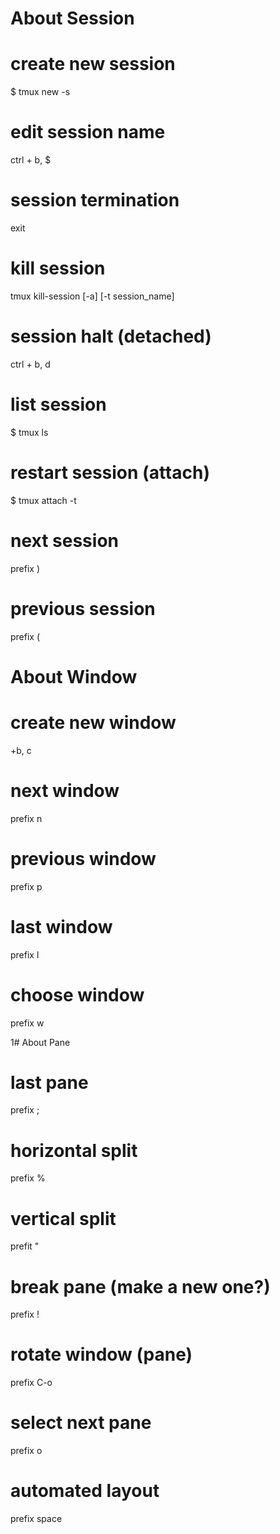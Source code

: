 # About Session

# create new session
$ tmux new -s <sesion-name>

# edit session name
ctrl + b, $

# session termination
exit

# kill session
tmux kill-session [-a] [-t session_name]

# session halt (detached)
ctrl + b, d

# list session
$ tmux ls

# restart session (attach)
$ tmux attach -t <session-number or session-name>

# next session
prefix )

# previous session
prefix (

# About Window
# create new window
<ctrl>+b, c

# next window 
prefix n

# previous window
prefix p

# last window
prefix l

# choose window
prefix w

1# About Pane

# last pane
prefix ;

# horizontal split
prefix %

# vertical split 
prefit "

# break pane (make a new one?)  
prefix !

# rotate window (pane) 
prefix C-o

# select next pane 
prefix o 

# automated layout
prefix space


